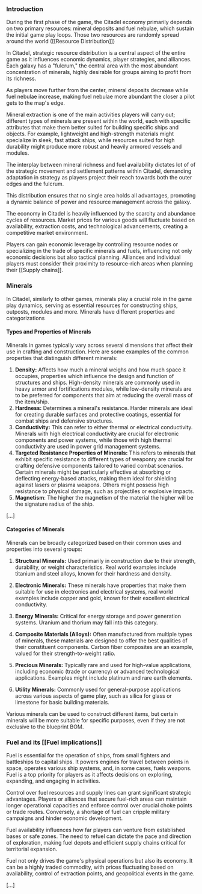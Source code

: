 ### **Introduction**

During the first phase of the game, the Citadel economy primarily depends on two primary resources: mineral deposits and fuel nebulae, which sustain the initial game play loops.
Those two resources are randomly spread around the world ([[Resource Distribution]])  

In Citadel, strategic resource distribution is a central aspect of the entire game as it influences economic dynamics, player strategies, and alliances. Each galaxy has a "fulcrum," the central area with the most abundant concentration of minerals, highly desirable for groups aiming to profit from its richness.

As players move further from the center, mineral deposits decrease while fuel nebulae increase, making fuel nebulae more abundant the closer a pilot gets to the map's edge.

Mineral extraction is one of the main activities players will carry out; different types of minerals are present within the world, each with specific attributes that make them better suited for building specific ships and objects. For example, lightweight and high-strength materials might specialize in sleek, fast attack ships, while resources suited for high durability might produce more robust and heavily armored vessels and modules.

The interplay between mineral richness and fuel availability dictates lot of of the strategic movement and settlement patterns within Citadel, demanding adaptation in strategy as players project their reach towards both the outer edges and the fulcrum.

This distribution ensures that no single area holds all advantages, promoting a dynamic balance of power and resource management across the galaxy.

The economy in Citadel is heavily influenced by the scarcity and abundance cycles of resources. Market prices for various goods will fluctuate based on availability, extraction costs, and technological advancements, creating a competitive market environment.

Players can gain economic leverage by controlling resource nodes or specializing in the trade of specific minerals and fuels, influencing not only economic decisions but also tactical planning. Alliances and individual players must consider their proximity to resource-rich areas when planning their [[Supply chains]].

### Minerals

In Citadel, similarly to other games, minerals play a crucial role in the game play dynamics, serving as essential resources for constructing ships, outposts, modules and more. Minerals have different properties and categorizations

#### **Types and Properties of Minerals**

Minerals in games typically vary across several dimensions that affect their use in crafting and construction. Here are some examples of the common properties that distinguish different minerals:

1. **Density:** Affects how much a mineral weighs and how much space it occupies, properties which influence the design and function of structures and ships. High-density minerals are commonly used in heavy armor and fortifications modules, while low-density minerals are to be preferred for components that aim at reducing the overall mass of the item/ship.
2. **Hardness:** Determines a mineral's resistance. Harder minerals are ideal for creating durable surfaces and protective coatings, essential for combat ships and defensive structures.
3. **Conductivity:** This can refer to either thermal or electrical conductivity. Minerals with high electrical conductivity are crucial for electronic components and power systems, while those with high thermal conductivity are used in power grid management systems.
4. **Targeted Resistance Properties of Minerals:** This refers to minerals that exhibit specific resistance to different types of weaponry are crucial for crafting defensive components tailored to varied combat scenarios. Certain minerals might be particularly effective at absorbing or deflecting energy-based attacks, making them ideal for shielding against lasers or plasma weapons. Others might possess high resistance to physical damage, such as projectiles or explosive impacts.
7. **Magnetism**: The higher the magnetism of the material the higher will be the signature radius of the ship.

[…]  

#### **Categories of Minerals**

Minerals can be broadly categorized based on their common uses and properties into several groups:

1. **Structural Minerals:** Used primarily in construction due to their strength, durability, or weight characteristics. Real world examples include titanium and steel alloys, known for their hardness and density.
    
2. **Electronic Minerals:** These minerals have properties that make them suitable for use in electronics and electrical systems, real world examples include copper and gold, known for their excellent electrical conductivity.
    
3. **Energy Minerals:** Critical for energy storage and power generation systems. Uranium and thorium may fall into this category.
    
4. **Composite Materials (Alloys):** Often manufactured from multiple types of minerals, these materials are designed to offer the best qualities of their constituent components. Carbon fiber composites are an example, valued for their strength-to-weight ratio.
    
5. **Precious Minerals:** Typically rare and used for high-value applications, including economic (trade or currency) or advanced technological applications. Examples might include platinum and rare earth elements.
    
6. **Utility Minerals:** Commonly used for general-purpose applications across various aspects of game play, such as silica for glass or limestone for basic building materials.
    

Various minerals can be used to construct different items, but certain minerals will be more suitable for specific purposes, even if they are not exclusive to the blueprint BOM.

### **Fuel and its [[Fuel implications]]**

Fuel is essential for the operation of ships, from small fighters and battleships to capital ships. It powers engines for travel between points in space, operates various ship systems, and, in some cases, fuels weapons. Fuel is a top priority for players as it affects decisions on exploring, expanding, and engaging in activities.

Control over fuel resources and supply lines can grant significant strategic advantages. Players or alliances that secure fuel-rich areas can maintain longer operational capacities and enforce control over crucial choke points or trade routes. Conversely, a shortage of fuel can cripple military campaigns and hinder economic development.

Fuel availability influences how far players can venture from established bases or safe zones. The need to refuel can dictate the pace and direction of exploration, making fuel depots and efficient supply chains critical for territorial expansion.

Fuel not only drives the game's physical operations but also its economy. It can be a highly traded commodity, with prices fluctuating based on availability, control of extraction points, and geopolitical events in the game.

[…]

